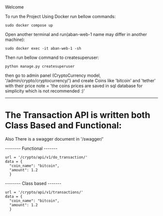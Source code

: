 
Welcome 

To run the Project Using Docker run bellow commands:

    sudo docker compose up

  Open another terminal and run(aban-web-1 name may differ in another machine):
  
    sudo docker exec -it aban-web-1 -sh
  Then run bellow command to createsuperuser:

    python manage.py createsuperuser

    
then go to admin panel (CryptoCurrency model, '/admin/crypto/cryptocurrency/') and create Coins like 'bitcoin' and 'tether' with their price
note = 'the coins prices are saved in sql database for simplicity which is not recommended :)'

 --------------------------------------------------------------------
<h1>The Transaction API is written both Class Based and Functional:</h1>


Also There is a swagger document in '/swagger/'


-------- Functional -------

```
url = '/crypto/api/v1/do_transaction/'
data = {
  "coin_name": "bitcoin",
  "amount": 1.2
  }
```
-------- Class based -------
```
url = '/crypto/api/v1/transactions/'
data = {
  "coin_name": "bitcoin",
  "amount": 1.2
  }
```


  
